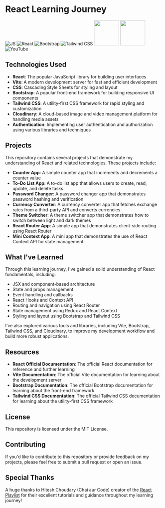 **React Learning Journey**
==========================

![JS](https://upload.wikimedia.org/wikipedia/commons/thumb/9/99/Unofficial_JavaScript_logo_2.svg/80px-Unofficial_JavaScript_logo_2.svg.png)
![React](https://upload.wikimedia.org/wikipedia/commons/thumb/a/a7/React-icon.svg/80px-React-icon.svg.png)
![Bootstrap](https://upload.wikimedia.org/wikipedia/commons/thumb/b/b2/Bootstrap_logo.svg/80px-Bootstrap_logo.svg.png)
![Tailwind CSS](https://upload.wikimedia.org/wikipedia/commons/thumb/d/d5/Tailwind_CSS_Logo.svg/80px-Tailwind_CSS_Logo.svg.png)
<img src="https://vitejs.dev/logo.svg" width="80" height="80" />
<img src="https://res.cloudinary.com/cloudinary/image/upload/v1575421444/cloudinary_logo_for_white_bg.svg" width="80" height="80" />
![YouTube](https://upload.wikimedia.org/wikipedia/commons/thumb/0/09/YouTube_full-color_icon_%282017%29.svg/80px-YouTube_full-color_icon_%282017%29.svg.png)

**Technologies Used**
--------------------

* **React**: The popular JavaScript library for building user interfaces
* **Vite**: A modern development server for fast and efficient development
* **CSS**: Cascading Style Sheets for styling and layout
* **Bootstrap**: A popular front-end framework for building responsive UI components
* **Tailwind CSS**: A utility-first CSS framework for rapid styling and customization
* **Cloudinary**: A cloud-based image and video management platform for handling media assets
* **Authentication**: Implementing user authentication and authorization using various libraries and techniques

**Projects**
------------

This repository contains several projects that demonstrate my understanding of React and related technologies. These projects include:

* **Counter App**: A simple counter app that increments and decrements a counter value
* **To-Do List App**: A to-do list app that allows users to create, read, update, and delete tasks
* **Password Changer**: A password changer app that demonstrates password hashing and verification
* **Currency Converter**: A currency converter app that fetches exchange rates from a third-party API and converts currencies
* **Theme Switcher**: A theme switcher app that demonstrates how to switch between light and dark themes
* **React Router App**: A simple app that demonstrates client-side routing using React Router
* **Mini Context App**: A mini app that demonstrates the use of React Context API for state management

**What I've Learned**
--------------------

Through this learning journey, I've gained a solid understanding of React fundamentals, including:

* JSX and component-based architecture
* State and props management
* Event handling and callbacks
* React Hooks and Context API
* Routing and navigation using React Router
* State management using Redux and React Context
* Styling and layout using Bootstrap and Tailwind CSS

I've also explored various tools and libraries, including Vite, Bootstrap, Tailwind CSS, and Cloudinary, to improve my development workflow and build more robust applications.

**Resources**
-------------

* **React Official Documentation**: The official React documentation for reference and further learning
* **Vite Documentation**: The official Vite documentation for learning about the development server
* **Bootstrap Documentation**: The official Bootstrap documentation for learning about the front-end framework
* **Tailwind CSS Documentation**: The official Tailwind CSS documentation for learning about the utility-first CSS framework

**License**
---------

This repository is licensed under the MIT License.

**Contributing**
--------------

If you'd like to contribute to this repository or provide feedback on my projects, please feel free to submit a pull request or open an issue.

**Special Thanks**
-----------------

A huge thanks to Hitesh Choudary (Chai aur Code) creator of the [React Playlist](https://www.youtube.com/playlist?list=PLu71SKxNbfoDqgPchmvIsL4hTnJIrtige) for their excellent tutorials and guidance throughout my learning journey!
